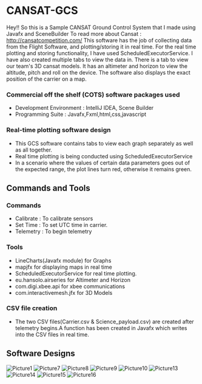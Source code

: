 # CANSAT-GCS
Hey!!
So this is a Sample CANSAT Ground Control System that I made using Javafx and SceneBuilder
To read more about Cansat : http://cansatcompetition.com/
This software has the job of collecting data from the Flight Software, and plotting/storing it in real time. For the real time plotting and storing functionality, I have used ScheduledExecutorService.
I have also created multiple tabs to view the data in. There is a tab to view our team's 3D cansat models. It has an altimeter and horizon to view the altitude, pitch and roll on the device.
The software also displays the exact position of the carrier on a map.

### Commercial off the shelf (COTS) software packages used
* Development Environment : IntelliJ IDEA, Scene Builder
* Programming Suite : Javafx,Fxml,html,css,javascript
### Real-time plotting software design
* This GCS software contains tabs to view each graph separately as well as all together.
* Real time plotting is being conducted using ScheduledExecutorService
* In a scenario where the values of certain data parameters goes out of the expected range, the plot lines turn red, otherwise it remains green.


## Commands and Tools
### Commands
* Calibrate : To calibrate sensors	
* Set Time : To set UTC time in carrier.
* Telemetry : To begin telemetry
### Tools
* LineCharts(Javafx module) for Graphs
* mapjfx for displaying maps in real time
* ScheduledExecutorService for real time plotting.
* eu.hansolo.airseries for Altimeter and Horizon
* com.digi.xbee.api for xbee communications
* com.interactivemesh.jfx for 3D Models

### CSV file creation 
* The two CSV files(Carrier.csv & Science_payload.csv) are created after telemetry begins.A function has been created in Javafx which writes into the CSV files in real time.



## Software Designs
![Picture1](https://user-images.githubusercontent.com/73430464/121590907-85757e00-ca56-11eb-939f-d9242aa5cf1e.png)
![Picture7](https://user-images.githubusercontent.com/73430464/121591108-ba81d080-ca56-11eb-8b1c-6f1c4ae68144.png)
![Picture8](https://user-images.githubusercontent.com/73430464/121591111-bbb2fd80-ca56-11eb-8474-53206dee3755.png)
![Picture9](https://user-images.githubusercontent.com/73430464/121591113-bd7cc100-ca56-11eb-8938-e35fae785a99.png)
![Picture10](https://user-images.githubusercontent.com/73430464/121591117-be155780-ca56-11eb-9152-84cc342500c3.png)
![Picture13](https://user-images.githubusercontent.com/73430464/121591147-c53c6580-ca56-11eb-83f7-9b12e18214dd.png)
![Picture14](https://user-images.githubusercontent.com/73430464/121591152-c66d9280-ca56-11eb-9748-d094f7f99cfb.png)
![Picture15](https://user-images.githubusercontent.com/73430464/121591179-cd94a080-ca56-11eb-8739-df3dd97b2a26.png)
![Picture16](https://user-images.githubusercontent.com/73430464/121591187-d08f9100-ca56-11eb-8352-1aa7056f1c46.png)
